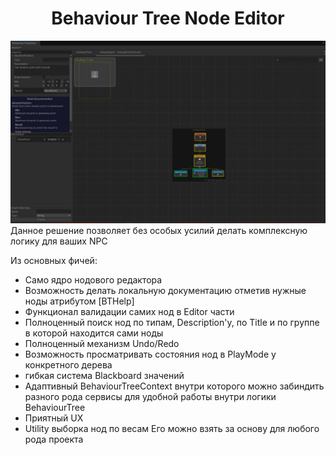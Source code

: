 <div align="center" valign="middle" style="page-break-after: always;">
<br>
<br>
<br>
<br>
<br>
<br>
<br>
<br>
    <h1>Behaviour Tree Node Editor</h1>
    <img src="Assets/Documentation/Images/behaviour-tree-editor.jpg"/>
</div>
Данное решение позволяет без особых усилий делать комплексную логику для ваших NPC

Из основных фичей:
- Само ядро нодового редактора
- Возможность делать локальную документацию отметив нужные ноды атрибутом [BTHelp]
- Функционал валидации самих нод в Editor части
- Полноценный поиск нод по типам, Description'у, по Title и по группе в которой находится сами ноды
- Полноценный механизм Undo/Redo
- Возможность просматривать состояния нод в PlayMode у конкретного дерева
- гибкая система Blackboard значений
- Адаптивный BehaviourTreeContext внутри которого можно забиндить разного рода сервисы для удобной работы внутри логики BehaviourTree
- Приятный UX
- Utility выборка нод по весам
Его можно взять за основу для любого рода проекта
